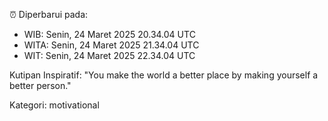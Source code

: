 ⏰ Diperbarui pada:
- WIB: Senin, 24 Maret 2025 20.34.04 UTC
- WITA: Senin, 24 Maret 2025 21.34.04 UTC
- WIT: Senin, 24 Maret 2025 22.34.04 UTC

Kutipan Inspiratif:
"You make the world a better place by making yourself a better person."


Kategori: motivational

